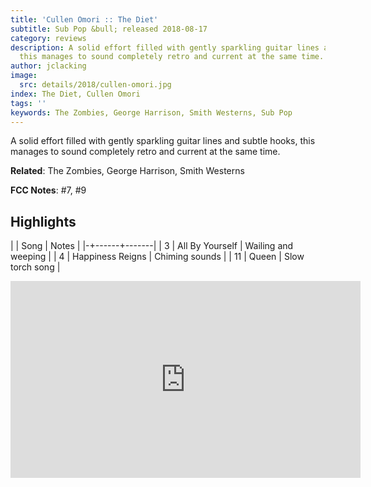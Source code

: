 ```yaml
---
title: 'Cullen Omori :: The Diet'
subtitle: Sub Pop &bull; released 2018-08-17
category: reviews
description: A solid effort filled with gently sparkling guitar lines and subtle hooks,
  this manages to sound completely retro and current at the same time.
author: jclacking
image:
  src: details/2018/cullen-omori.jpg
index: The Diet, Cullen Omori
tags: ''
keywords: The Zombies, George Harrison, Smith Westerns, Sub Pop
---
```

A solid effort filled with gently sparkling guitar lines and subtle hooks, this manages to sound completely retro and current at the same time.<!--more-->

**Related**: The Zombies, George Harrison, Smith Westerns

**FCC Notes**: #7, #9

## Highlights

| | Song | Notes |
|-+------+-------|
| 3 | All By Yourself | Wailing and weeping |
| 4 | Happiness Reigns | Chiming sounds |
| 11 | Queen | Slow torch song |

<div class="tlo-detail-video"><iframe width="560" height="315" src="https://www.youtube.com/embed/Jzda9D1fbSQ" frameborder="0" allow="autoplay; encrypted-media" allowfullscreen></iframe></div>

